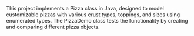This project implements a Pizza class in Java, designed to model customizable pizzas with various crust types, toppings, and sizes using enumerated types. The PizzaDemo class tests the functionality by creating and comparing different pizza objects. 
